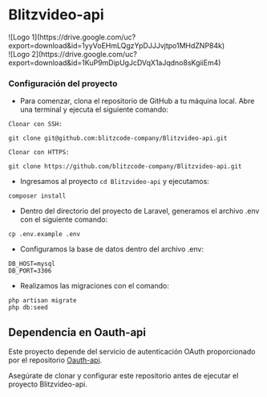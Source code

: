 # Blitzvideo-api

<div style="display: inline-block; margin-right: 20px;">
    ![Logo 1](https://drive.google.com/uc?export=download&id=1yyVoEHmLQgzYpDJJJvjtpo1MHdZNP84k)
</div>

<div style="display: inline-block;">
    ![Logo 2](https://drive.google.com/uc?export=download&id=1KuP9mDipUgJcDVqX1aJqdno8sKgiiEm4)
</div>



### Configuración del proyecto

- Para comenzar, clona el repositorio de GitHub a tu máquina local. Abre una terminal y ejecuta el siguiente comando:

`Clonar con SSH:`
```
git clone git@github.com:blitzcode-company/Blitzvideo-api.git
```
`Clonar con HTTPS:`
```
git clone https://github.com/blitzcode-company/Blitzvideo-api.git
```
- Ingresamos al proyecto `cd Blitzvideo-api` y ejecutamos:
```
composer install
```
- Dentro del directorio del proyecto de Laravel, generamos el archivo .env con el siguiente comando:
```
cp .env.example .env
```
- Configuramos la base de datos dentro del archivo .env:
```
DB_HOST=mysql
DB_PORT=3306
```
- Realizamos las migraciones con el comando:
```
php artisan migrate
php db:seed 
```
## Dependencia en Oauth-api

Este proyecto depende del servicio de autenticación OAuth proporcionado por el repositorio [Oauth-api](https://github.com/blitzcode-company/Oauth-api). 

Asegúrate de clonar y configurar este repositorio antes de ejecutar el proyecto Blitzvideo-api.